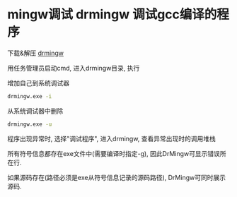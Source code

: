 # mingw调试 drmingw 调试gcc编译的程序



下载&解压 [drmingw](https://github.com/jrfonseca/drmingw)

用任务管理员启动cmd, 进入drmingw目录, 执行

增加自己到系统调试器

```bash
drmingw.exe -i
```

从系统调试器中删除

```bash
drmingw.exe -u
```

程序出现异常时, 选择"调试程序", 进入drmingw, 查看异常出现时的调用堆栈

所有符号信息都存在exe文件中(需要编译时指定-g), 因此DrMingw可显示错误所在行.

如果源码存在(路径必须是exe从符号信息记录的源码路径), DrMingw可同时展示源码.

